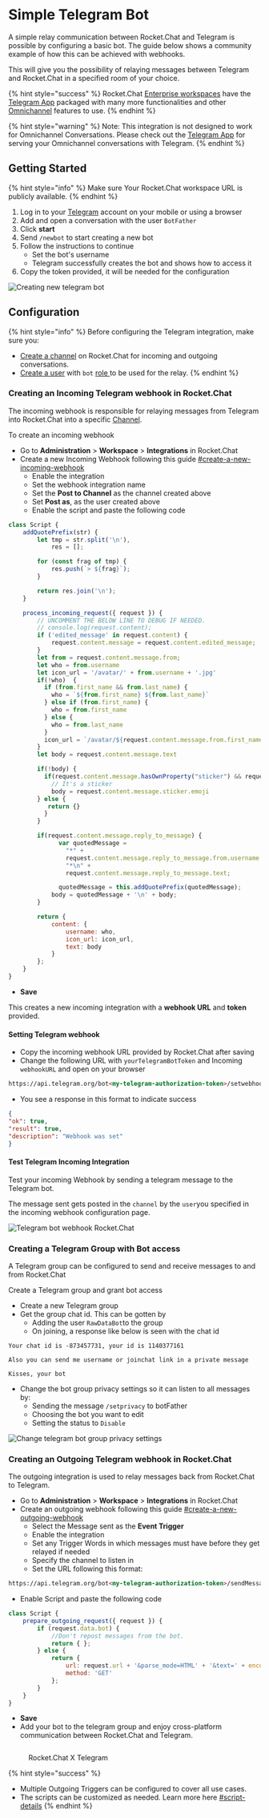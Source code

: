 # Simple Telegram Bot

A simple relay communication between Rocket.Chat and Telegram is possible by configuring a basic bot. The guide below shows a community example of how this can be achieved with webhooks.

This will give you the possibility of relaying messages between Telegram and Rocket.Chat in a specified room of your choice.

{% hint style="success" %}
Rocket.Chat [Enterprise workspaces](../settings/enterprise.md) have the [Telegram App](../../../extend-rocket.chat-capabilities/rocket.chat-marketplace/omnichannel-apps/telegram-app/) packaged with many more functionalities and other [Omnichannel](../../omnichannel/) features to use.
{% endhint %}

{% hint style="warning" %}
Note: This integration is not designed to work for Omnichannel Conversations. Please check out the [Telegram App](../../../extend-rocket.chat-capabilities/rocket.chat-marketplace/omnichannel-apps/telegram-app/) for serving your Omnichannel conversations with Telegram.
{% endhint %}

## Getting Started

{% hint style="info" %}
Make sure Your Rocket.Chat workspace URL is publicly available.
{% endhint %}

1. Log in to your [Telegram](https://web.telegram.org/) account on your mobile or using a browser
2. Add and open a conversation with the user `BotFather`
3. Click **start**
4. Send `/newbot` to start creating a new bot
5. Follow the instructions to continue
   * Set the bot's username
   * Telegram successfully creates the bot and shows how to access it
6. Copy the token provided, it will be needed for the configuration

![Creating new telegram bot](<../../../.gitbook/assets/Creating telegram bot.png>)

## Configuration

{% hint style="info" %}
Before configuring the Telegram integration, make sure you:

* [Create a channel](../../user-guides/rooms/channels/create-a-new-channel.md) on Rocket.Chat for incoming and outgoing conversations.
* [Create a user](../users/#add-new-users) with `bot` [role ](../../../setup-and-administer-rocket.chat/roles-in-rocket.chat/)to be used for the relay.
{% endhint %}

### Creating an Incoming Telegram webhook in Rocket.Chat

The incoming webhook is responsible for relaying messages from Telegram into Rocket.Chat into a specific [Channel](../../user-guides/rooms/channels/).

To create an incoming webhook

* Go to **Administration** > **Workspace** > **Integrations** in Rocket.Chat
* Create a new Incoming Webhook following this guide [#create-a-new-incoming-webhook](./#create-a-new-incoming-webhook "mention")
  * Enable the integration
  * Set the webhook integration name
  * Set the **Post to Channel** as the channel created above
  * Set **Post as**, as the user created above
  * Enable the script and paste the following code

```javascript
class Script {
    addQuotePrefix(str) {
        let tmp = str.split('\n'),
            res = [];

        for (const frag of tmp) {
            res.push(`> ${frag}`);
        }

        return res.join('\n');
    }

    process_incoming_request({ request }) {
        // UNCOMMENT THE BELOW LINE TO DEBUG IF NEEDED.
        // console.log(request.content);
        if ('edited_message' in request.content) {
            request.content.message = request.content.edited_message;
        }
        let from = request.content.message.from;
        let who = from.username
        let icon_url = '/avatar/' + from.username + '.jpg'
        if(!who)  {
          if (from.first_name && from.last_name) {
            who = `${from.first_name} ${from.last_name}`
          } else if (from.first_name) {
            who = from.first_name
          } else {
            who = from.last_name
          }
          icon_url = `/avatar/${request.content.message.from.first_name}.jpg`
        }
        let body = request.content.message.text

        if(!body) {
          if(request.content.message.hasOwnProperty("sticker") && request.content.message.sticker.emoji) {
            // It's a sticker
            body = request.content.message.sticker.emoji
        } else {
           return {}
          }
        }

        if(request.content.message.reply_to_message) {
              var quotedMessage = 
                "*" +
                request.content.message.reply_to_message.from.username +
                "*\n" +
                request.content.message.reply_to_message.text;

              quotedMessage = this.addQuotePrefix(quotedMessage);
            body = quotedMessage + '\n' + body;
        }

        return {
            content: {
                username: who,
                icon_url: icon_url,
                text: body
            }
        };
    }
}
```

* **Save**

This creates a new incoming integration with a **webhook URL** and **token** provided.

#### Setting Telegram webhook

* Copy the incoming webhook URL provided by Rocket.Chat after saving
* Change the following URL with `yourTelegramBotToken` and Incoming `webhookURL` and open on your browser

```html
https://api.telegram.org/bot<my-telegram-authorization-token>/setwebhook?url=<Incoming_Webhook_Link_from_Rocket.Chat>
```

* You see a response in this format to indicate success

```json
{
"ok": true,
"result": true,
"description": "Webhook was set"
}
```

#### Test Telegram Incoming Integration

Test your incoming Webhook by sending a telegram message to the Telegram bot.

The message sent gets posted in the `channel` by the `user`you specified in the incoming webhook configuration page.

![Telegram bot webhook Rocket.Chat](<../../../.gitbook/assets/Telegram bot webhook with Rocket.Chat.png>)

### Creating a Telegram Group with Bot access

A Telegram group can be configured to send and receive messages to and from Rocket.Chat

Create a Telegram group and grant bot access

* Create a new Telegram group
* Get the group chat id. This can be gotten by
  * Adding the user `RawDataBot`to the group
  * On joining, a response like below is seen with the chat id

```
Your chat id is -873457731, your id is 1140377161

Also you can send me username or joinchat link in a private message

Kisses, your bot
```

* Change the bot group privacy settings so it can listen to all messages by:
  * Sending the message `/setprivacy` to botFather
  * Choosing the bot you want to edit
  * Setting the status to `Disable`

![Change telegram bot group privacy settings](<../../../.gitbook/assets/Change telegram bot group privacy settings.png>)

### Creating an Outgoing Telegram webhook in Rocket.Chat

The outgoing integration is used to relay messages back from Rocket.Chat to Telegram.

* Go to **Administration** > **Workspace** > **Integrations** in Rocket.Chat
* Create an outgoing webhook following this guide [#create-a-new-outgoing-webhook](./#create-a-new-outgoing-webhook "mention")
  * Select the Message sent as the **Event Trigger**
  * Enable the integration
  * Set any Trigger Words in which messages must have before they get relayed if needed
  * Specify the channel to listen in
  * Set the URL following this format:

```html
https://api.telegram.org/bot<my-telegram-authorization-token>/sendMessage?chat_id=<chat-id>
```

* Enable Script and paste the following code

```javascript
class Script {
    prepare_outgoing_request({ request }) {
        if (request.data.bot) {
            //Don't repost messages from the bot.
            return { };
        } else {
            return {
                url: request.url + '&parse_mode=HTML' + '&text=' + encodeURIComponent('<b>' + request.data.user_name+ '</b>: ' + request.data.text),
                method: 'GET'
            };
        }
    }
}
```

* **Save**
* Add your bot to the telegram group and enjoy cross-platform communication between Rocket.Chat and Telegram.

<figure><img src="../../../.gitbook/assets/Rocket.Chat X Telegram.png" alt=""><figcaption><p>Rocket.Chat X Telegram</p></figcaption></figure>

{% hint style="success" %}
* Multiple Outgoing Triggers can be configured to cover all use cases.
* The scripts can be customized as needed. Learn more here [#script-details](./#script-details "mention")
{% endhint %}
